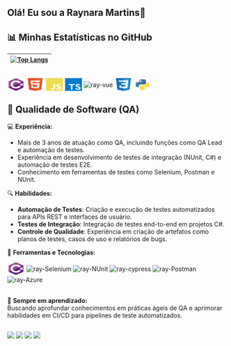 ## Olá! Eu sou a Raynara Martins👋

## 📊 Minhas Estatísticas no GitHub

<div align="center">
  
|[![Top Langs](https://github-readme-stats.vercel.app/api/top-langs/?username=raynara-martins&layout=donut&langs_count=7)](https://github.com/anuraghazra/github-readme-stats) |
|---|
<!--   
| ![Anurag's GitHub stats](https://github-readme-stats.vercel.app/api?username=raynara-martins&theme=vue-dark&show_icons=true) | [![Top Langs](https://github-readme-stats.vercel.app/api/top-langs/?username=raynara-martins&layout=donut&langs_count=7)](https://github.com/anuraghazra/github-readme-stats) |
|---|---|
-->
</div>

<div style="display: inline_block"><br>
  <img align="center" alt="ray-Csharp" height="30" width="40" src="https://raw.githubusercontent.com/devicons/devicon/master/icons/csharp/csharp-original.svg">
    <img align="center" alt="ray-HTML" height="30" width="40" src="https://raw.githubusercontent.com/devicons/devicon/master/icons/html5/html5-original.svg">
  <img align="center" alt="ray-Js" height="30" width="40" src="https://raw.githubusercontent.com/devicons/devicon/master/icons/javascript/javascript-plain.svg">
  <img align="center" alt="Rafa-Ts" height="30" width="40" src="https://raw.githubusercontent.com/devicons/devicon/master/icons/typescript/typescript-plain.svg">
  <img align="center" alt="ray-vue" height="30" width="40" src="https://cdn.jsdelivr.net/gh/devicons/devicon@latest/icons/vuejs/vuejs-original.svg"">
  <img align="center" alt="ray-CSS" height="30" width="40" src="https://raw.githubusercontent.com/devicons/devicon/master/icons/css3/css3-original.svg">
  <img align="center" alt="ray-Python" height="30" width="40" src="https://raw.githubusercontent.com/devicons/devicon/master/icons/python/python-original.svg">
</div>
  
  ##
  ## 🧪 Qualidade de Software (QA)

<div align="left">
  
💻 **Experiência:** <br>
- Mais de 3 anos de atuação como QA, incluindo funções como QA Lead e automação de testes.
- Experiência em desenvolvimento de testes de integração (NUnit, C#) e automação de testes E2E.
- Conhecimento em ferramentas de testes como Selenium, Postman e NUnit.
  
🔍 **Habilidades:** <br>
- **Automação de Testes**: Criação e execução de testes automatizados para APIs REST e interfaces de usuário.
- **Testes de Integração**: Integração de testes end-to-end em projetos C#.
- **Controle de Qualidade**: Experiência em criação de artefatos como planos de testes, casos de uso e relatórios de bugs.
  
📌 **Ferramentas e Tecnologias:**
<div style="display: inline_block; gap: 10px;">
  <img align="center" alt="ray-Csharp" height="30" width="40" src="https://raw.githubusercontent.com/devicons/devicon/master/icons/csharp/csharp-original.svg">
  <img align="center" alt="ray-Selenium" height="30" width="40" src="https://cdn.jsdelivr.net/gh/devicons/devicon@latest/icons/selenium/selenium-original.svg"> 
  <img align="center" alt="ray-NUnit" height="30" width="40" src="https://nunit.org/img/nunit.svg">
  <img align="center" alt="ray-cypress" height="30" width="40" src="https://cdn.jsdelivr.net/gh/devicons/devicon@latest/icons/cypressio/cypressio-original.svg">
  <img align="center" alt="ray-Postman" height="30" width="40" src="https://www.vectorlogo.zone/logos/getpostman/getpostman-icon.svg">
  <img align="center" alt="ray-Azure" height="30" width="40" src="https://www.vectorlogo.zone/logos/microsoft_azure/microsoft_azure-icon.svg">
</div>

<br>

🌱 **Sempre em aprendizado:**  
Buscando aprofundar conhecimentos em práticas ágeis de QA e aprimorar habilidades em CI/CD para pipelines de teste automatizados.

##

<div> 
  <a href="https://instagram.com/ray_mup" target="_blank"><img src="https://img.shields.io/badge/-Instagram-%23E4405F?style=for-the-badge&logo=instagram&logoColor=white" target="_blank"></a>
 	<a href="https://www.twitch.tv/rayyar_tv" target="_blank"><img src="https://img.shields.io/badge/Twitch-9146FF?style=for-the-badge&logo=twitch&logoColor=white" target="_blank"></a>
  <a href = "mailto:raynaramartins.contato@gmail.com"><img src="https://img.shields.io/badge/-Gmail-%23333?style=for-the-badge&logo=gmail&logoColor=white" target="_blank"></a>
  <a href="https://www.linkedin.com/in/raynara-martins-1b3926198" target="_blank"><img src="https://img.shields.io/badge/-LinkedIn-%230077B5?style=for-the-badge&logo=linkedin&logoColor=white" target="_blank"></a> 
  
</div>


